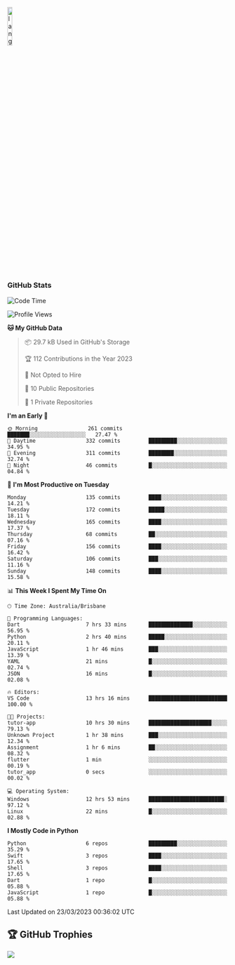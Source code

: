 <p align="left"><img width=15%" src="https://github.com/alansmathew/alansmathew/raw/master/lang.gif" alt="lang image here" /></p>

# <h3 align="left">GitHub Stats</h3>

<!--START_SECTION:waka-->
![Code Time](http://img.shields.io/badge/Code%20Time-177%20hrs%2038%20mins-blue)

![Profile Views](http://img.shields.io/badge/Profile%20Views-5-blue)

**🐱 My GitHub Data** 

> 📦 29.7 kB Used in GitHub's Storage 
 > 
> 🏆 112 Contributions in the Year 2023
 > 
> 🚫 Not Opted to Hire
 > 
> 📜 10 Public Repositories 
 > 
> 🔑 1 Private Repositories 
 > 
**I'm an Early 🐤** 

```text
🌞 Morning                261 commits         ███████░░░░░░░░░░░░░░░░░░   27.47 % 
🌆 Daytime                332 commits         █████████░░░░░░░░░░░░░░░░   34.95 % 
🌃 Evening                311 commits         ████████░░░░░░░░░░░░░░░░░   32.74 % 
🌙 Night                  46 commits          █░░░░░░░░░░░░░░░░░░░░░░░░   04.84 % 
```
📅 **I'm Most Productive on Tuesday** 

```text
Monday                   135 commits         ████░░░░░░░░░░░░░░░░░░░░░   14.21 % 
Tuesday                  172 commits         █████░░░░░░░░░░░░░░░░░░░░   18.11 % 
Wednesday                165 commits         ████░░░░░░░░░░░░░░░░░░░░░   17.37 % 
Thursday                 68 commits          ██░░░░░░░░░░░░░░░░░░░░░░░   07.16 % 
Friday                   156 commits         ████░░░░░░░░░░░░░░░░░░░░░   16.42 % 
Saturday                 106 commits         ███░░░░░░░░░░░░░░░░░░░░░░   11.16 % 
Sunday                   148 commits         ████░░░░░░░░░░░░░░░░░░░░░   15.58 % 
```


📊 **This Week I Spent My Time On** 

```text
🕑︎ Time Zone: Australia/Brisbane

💬 Programming Languages: 
Dart                     7 hrs 33 mins       ██████████████░░░░░░░░░░░   56.95 % 
Python                   2 hrs 40 mins       █████░░░░░░░░░░░░░░░░░░░░   20.11 % 
JavaScript               1 hr 46 mins        ███░░░░░░░░░░░░░░░░░░░░░░   13.39 % 
YAML                     21 mins             █░░░░░░░░░░░░░░░░░░░░░░░░   02.74 % 
JSON                     16 mins             █░░░░░░░░░░░░░░░░░░░░░░░░   02.08 % 

🔥 Editors: 
VS Code                  13 hrs 16 mins      █████████████████████████   100.00 % 

🐱‍💻 Projects: 
tutor-app                10 hrs 30 mins      ████████████████████░░░░░   79.13 % 
Unknown Project          1 hr 38 mins        ███░░░░░░░░░░░░░░░░░░░░░░   12.34 % 
Assignment               1 hr 6 mins         ██░░░░░░░░░░░░░░░░░░░░░░░   08.32 % 
flutter                  1 min               ░░░░░░░░░░░░░░░░░░░░░░░░░   00.19 % 
tutor_app                0 secs              ░░░░░░░░░░░░░░░░░░░░░░░░░   00.02 % 

💻 Operating System: 
Windows                  12 hrs 53 mins      ████████████████████████░   97.12 % 
Linux                    22 mins             █░░░░░░░░░░░░░░░░░░░░░░░░   02.88 % 
```

**I Mostly Code in Python** 

```text
Python                   6 repos             █████████░░░░░░░░░░░░░░░░   35.29 % 
Swift                    3 repos             ████░░░░░░░░░░░░░░░░░░░░░   17.65 % 
Shell                    3 repos             ████░░░░░░░░░░░░░░░░░░░░░   17.65 % 
Dart                     1 repo              █░░░░░░░░░░░░░░░░░░░░░░░░   05.88 % 
JavaScript               1 repo              █░░░░░░░░░░░░░░░░░░░░░░░░   05.88 % 
```




 Last Updated on 23/03/2023 00:36:02 UTC
<!--END_SECTION:waka-->

## 🏆 GitHub Trophies

![](https://github-profile-trophy.vercel.app/?username=samh06&theme=discord&no-frame=true&no-bg=false&margin-w=4)
